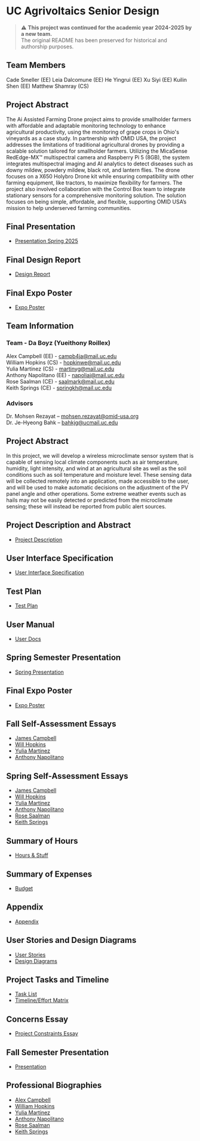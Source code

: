 # UC Agrivoltaics Senior Design

> ⚠️ **This project was continued for the academic year 2024-2025 by a new team.**  
> The original README has been preserved for historical and authorship purposes.

## Team Members
Cade Smeller (EE)
Leia Dalcomune (EE)
He Yingrui (EE)
Xu Siyi (EE)
Kuilin Shen (EE)
Matthew Shamray (CS)

## Project Abstract
The Ai Assisted Farming Drone project aims to provide smallholder farmers with affordable and adaptable monitoring technology to enhance agricultural productivity, using the monitoring of grape crops in Ohio's vineyards as a case study. In partnership with OMID USA, the project addresses the limitations of traditional agricultural drones by providing a scalable solution tailored for smallholder farmers. Utilizing the MicaSense RedEdge-MX™ multispectral camera and Raspberry Pi 5 (8GB), the system integrates multispectral imaging and AI analytics to detect diseases such as downy mildew, powdery mildew, black rot, and lantern flies.
The drone focuses on a X650 Holybro Drone kit while ensuring compatibility with other farming equipment, like tractors, to maximize flexibility for farmers. The project also involved collaboration with the Control Box team to integrate stationary sensors for a comprehensive monitoring solution. The solution focuses on being simple, affordable, and flexible, supporting OMID USA’s mission to help underserved farming communities.

## Final Presentation
* [Presentation Spring 2025](./assignments/2024-2025%20documents/Final%20Presentation%20Spring%202025.pptx)

## Final Design Report
* [Design Report](./assignments/2024-2025%20documents/Hover-Squad-Technical-Report-Spring-Semester.docx)

## Final Expo Poster
* [Expo Poster](./assignments/2024-2025%20documents/final-poster.pdf)

## Team Information
### Team - Da Boyz (Yueithony Roillex)
Alex Campbell (EE) - campb4ja@mail.uc.edu  
William Hopkins (CS) - hopkinwe@mail.uc.edu  
Yulia Martinez (CS) - martinyg@mail.uc.edu  
Anthony Napolitano (EE) - napoliaj@mail.uc.edu  
Rose Saalman (CE) - saalmark@mail.uc.edu  
Keith Springs (CE) - springkh@mail.uc.edu  

### Advisors
Dr. Mohsen Rezayat – mohsen.rezayat@omid-usa.org​  
Dr. Je-Hyeong Bahk – bahkjg@ucmail.uc.edu

## Project Abstract
In this project, we will develop a wireless microclimate sensor system that is capable of sensing local climate components such as air temperature, humidity, light intensity, and wind at an agricultural site as well as the soil conditions such as soil temperature and moisture level. These sensing data will be collected remotely into an application, made accessible to the user, and will be used to make automatic decisions on the adjustment of the PV panel angle and other operations. Some extreme weather events such as hails may not be easily detected or predicted from the microclimate sensing; these will instead be reported from public alert sources.

## Project Description and Abstract
* [Project Description](./assignments/Senior%20Design%20Project%20Description.pdf)

## User Interface Specification
* [User Interface Specification](./assignments/spring/user-interface-specification/user-interface-specification.pdf)

## Test Plan
* [Test Plan](./assignments/spring/test-plan/Test-Plan.pdf)

## User Manual
* [User Docs](./assignments/spring/user-docs/)

## Spring Semester Presentation
* [Spring Presentation](./assignments/spring/spring-slideshow/spring-presentation-slidedeck.pdf)

## Final Expo Poster
* [Expo Poster](./assignments/spring/expo-poster/Expo-Poster.pdf)

## Fall Self-Assessment Essays
* [James Campbell](./assignments/fall/individual-capstone-assessment/Individual%20Capstone%20Assessment.docx)
* [Will Hopkins](./assignments/fall/individual-capstone-assessment/individual%20capstone%20assessment%20-%20Hopkins.pdf)
* [Yulia Martinez](./assignments/fall/individual-capstone-assessment/Senior%20Design%20Individual%20Capstone%20Assessment%20-%20Yulia%20Martinez.pdf)
* [Anthony Napolitano](./assignments/fall/individual-capstone-assessment/individual%20capstone%20assignment%20-%20Napolitano.pdf)

## Spring Self-Assessment Essays
* [James Campbell](./assignments/spring/individual-assessments-spring/Self_Assessment_spring_Parta_AlexC.pdf)
* [Will Hopkins](./assignments/spring/individual-assessments-spring/self-assessment-Hopkins.pdf)
* [Yulia Martinez](./assignments/spring/individual-assessments-spring/IndividualAssessment_YM.pdf)
* [Anthony Napolitano](./assignments/spring/individual-assessments-spring/Anthony-Self-Assessment-Spring.pdf)
* [Rose Saalman](./assignments/spring/individual-assessments-spring/Senior_Design_Individual_Assignment_Rose_Saalman.docx)
* [Keith Springs](.//assignments/spring/individual-assessments-spring/Self_Assessment_AssignmentKS.pdf)

## Summary of Hours
* [Hours & Stuff](./assignments/design-report/TimeBreakdown..xlsx)

## Summary of Expenses
* [Budget](./assignments/design-report/budget.md)

## Appendix
* [Appendix](./assignments/design-report/appendix/appendix.md)

## User Stories and Design Diagrams
* [User Stories](./assignments/fall/user-stories/user-stories.md)
* [Design Diagrams](./assignments/fall/design-diagrams/Assignment%20%234%20-%20Design%20Diagrams_R1.pdf)

## Project Tasks and Timeline
* [Task List](./assignments/fall/task-list/task-list.md)
* [Timeline/Effort Matrix](./assignments/fall/milestones-timeline-effort-matrix/Senior%20Design%20Gantt%20Chart%20Fall%202022.xlsx)

## Concerns Essay
* [Project Constraints Essay](./assignments/fall/project-constraints-essay/Project%20Constraint%20Essay.pdf)

## Fall Semester Presentation
* [Presentation](./assignments/fall/slideshow/slideshow.pdf)

## Professional Biographies
* [Alex Campbell](./assignments/fall/professional-bios/james-campbell-ee.pdf)
* [William Hopkins](./assignments/fall/professional-bios/will-hopkins-cs.md)
* [Yulia Martinez](./assignments/fall/professional-bios/yulia-martinez-cs.md)
* [Anthony Napolitano](./assignments/fall/professional-bios/anthony-napolitano-ee.pdf)
* [Rose Saalman](./assignments/fall/professional-bios/Rose%20Saalman_CompE_SeniorDesign.pdf)
* [Keith Springs](./assignments/fall/professional-bios/Rose%20Saalman_CompE_SeniorDesign.pdf)
